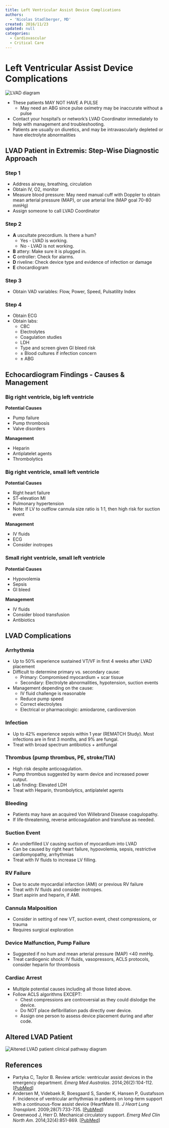 ```yaml
---
title: Left Ventricular Assist Device Complications
authors:
  - 'Nicolas Stadlberger, MD'
created: 2016/11/23
updated: null
categories:
  - Cardiovascular
  - Critical Care
---
```


# Left Ventricular Assist Device Complications

![LVAD diagram](media/lvad-complications_image-1.jpg)

- These patients MAY NOT HAVE A PULSE    
  - May need an ABG since pulse oximetry may be inaccurate without a pulse
- Contact your hospital’s or network’s LVAD Coordinator immediately to help with management and troubleshooting.
- Patients are usually on diuretics, and may be intravascularly depleted or have electrolyte abnormalities

## LVAD Patient in Extremis: Step-Wise Diagnostic Approach

### Step 1

- Address airway, breathing, circulation
- Obtain IV, O2, monitor
- Measure blood pressure: May need manual cuff with Doppler to obtain mean arterial pressure (MAP), or use arterial line (MAP goal 70-80 mmHg)
- Assign someone to call LVAD Coordinator

### Step 2

- **A** uscultate precordium. Is there a hum?
  - Yes - LVAD is working. 
  - No - LVAD is not working.
- **B** attery: Make sure it is plugged in.
- **C** ontroller: Check for alarms.
- **D** riveline: Check device type and evidence of infection or damage
- **E** chocardiogram

### Step 3

- Obtain VAD variables: Flow, Power, Speed, Pulsatility Index

### Step 4

- Obtain ECG
- Obtain labs:
  - CBC
  - Electrolytes
  - Coagulation studies
  - LDH
  - Type and screen given GI bleed risk
  - ± Blood cultures if infection concern
  - ± ABG

## Echocardiogram Findings - Causes & Management

### Big right ventricle, big left ventricle

**Potential Causes**

- Pump failure
- Pump thrombosis
- Valve disorders

**Management**

- <span class="drug">Heparin</span>
- <span class="drug">Antiplatelet agents</span>
- <span class="drug">Thrombolytics</span>

### Big right ventricle, small left ventricle

**Potential Causes**

- Right heart failure
- ST-elevation MI
- Pulmonary hypertension
- Note: If LV to outflow cannula size ratio is 1:1, then high risk for suction event

**Management**

- IV fluids
- ECG
- Consider inotropes

### Small right ventricle, small left ventricle

**Potential Causes**

- Hypovolemia
- Sepsis
- GI bleed

**Management**

- IV fluids
- Consider blood transfusion
- Antibiotics

## LVAD Complications

### Arrhythmia

- Up to 50% experience sustained VT/VF in first 4 weeks after LVAD placement
- Difficult to determine primary vs. secondary cause:
  - Primary: Compromised myocardium + scar tissue
  - Secondary: Electrolyte abnormalities, hypotension, suction events
- Management depending on the cause:
  - IV fluid challenge is reasonable
  - Reduce pump speed
  - Correct electrolytes
  - Electrical or pharmacologic: amiodarone, cardioversion

### Infection

- Up to 42% experience sepsis within 1 year (REMATCH Study). Most infections are in first 3 months, and 9% are fungal.
- Treat with broad spectrum antibiotics + antifungal

### Thrombus (pump thrombus, PE, stroke/TIA)

- High risk despite anticoagulation. 
- Pump thrombus suggested by warm device and increased power output. 
- Lab finding: Elevated LDH
- Treat with Heparin, thrombolytics, antiplatelet agents

### Bleeding

- Patients may have an acquired Von Willebrand Disease coagulopathy.
- If life-threatening, reverse anticoagulation and transfuse as needed.

### Suction Event

- An underfilled LV causing suction of myocardium into LVAD
- Can be caused by right heart failure, hypovolemia, sepsis, restrictive cardiomyopathy, arrhythmias
- Treat with IV fluids to increase LV filling.

### RV Failure

- Due to acute myocardial infarction (AMI) or previous RV failure
- Treat with IV fluids and consider inotropes. 
- Start aspirin and heparin, if AMI.

### Cannula Malposition

- Consider in setting of new VT, suction event, chest compressions, or trauma
- Requires surgical exploration

### Device Malfunction, Pump Failure

- Suggested if no hum and mean arterial pressure (MAP) &lt;40 mmHg.
- Treat cardiogenic shock: IV fluids, vasopressors, ACLS protocols, consider heparin for thrombosis

### Cardiac Arrest

- Multiple potential causes including all those listed above.
- Follow ACLS algorithms EXCEPT:
  - Chest compressions are controversial as they could dislodge the device.
  - Do NOT place defibrillation pads directly over device.
  - Assign one person to assess device placement during and after code.

## Altered LVAD Patient

![Altered LVAD patient clinical pathway diagram](media/lvad-complications_image-2.png)

## References

- Partyka C, Taylor B. Review article: ventricular assist devices in the emergency department. _Emerg Med Australas_. 2014;26(2):104-112. [[PubMed](https://www.ncbi.nlm.nih.gov/pubmed/24707998)]
- Andersen M, Videbaek R, Boesgaard S, Sander K, Hansen P, Gustafsson F. Incidence of ventricular arrhythmias in patients on long-term support with a continuous-flow assist device (HeartMate II). _J Heart Lung Transplant_. 2009;28(7):733-735. [[PubMed](https://www.ncbi.nlm.nih.gov/pubmed/19560703)]
- Greenwood J, Herr D. Mechanical circulatory support. _Emerg Med Clin North Am_. 2014;32(4):851-869. [[PubMed](https://www.ncbi.nlm.nih.gov/pubmed/25441039)]
